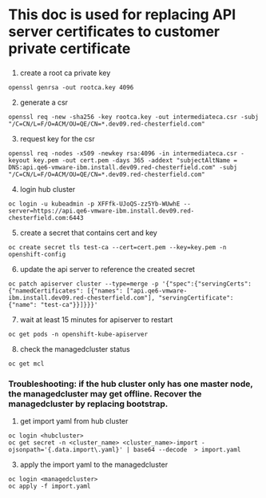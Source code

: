 ###
# This doc is used for replacing API server certificates to customer private certificate
###

1. create a root ca private key
```
openssl genrsa -out rootca.key 4096
```
2. generate a csr
```
openssl req -new -sha256 -key rootca.key -out intermediateca.csr -subj "/C=CN/L=F/O=ACM/OU=QE/CN=*.dev09.red-chesterfield.com"
```
3. request key for the csr
```
openssl req -nodes -x509 -newkey rsa:4096 -in intermediateca.csr -keyout key.pem -out cert.pem -days 365 -addext "subjectAltName = DNS:api.qe6-vmware-ibm.install.dev09.red-chesterfield.com" -subj "/C=CN/L=F/O=ACM/OU=QE/CN=*.dev09.red-chesterfield.com"
```
4. login hub cluster
```
oc login -u kubeadmin -p XFFfk-UJoQS-zz5Yb-WUwhE --server=https://api.qe6-vmware-ibm.install.dev09.red-chesterfield.com:6443
```
5. create a secret that contains cert and key
```
oc create secret tls test-ca --cert=cert.pem --key=key.pem -n openshift-config
```
6. update the api server to reference the created secret
```
oc patch apiserver cluster --type=merge -p '{"spec":{"servingCerts": {"namedCertificates": [{"names": ["api.qe6-vmware-ibm.install.dev09.red-chesterfield.com"], "servingCertificate": {"name": "test-ca"}}]}}}'
```
7. wait at least 15 minutes for apiserver to restart
```
oc get pods -n openshift-kube-apiserver
```
8. check the managedcluster status
```
oc get mcl
```

### Troubleshooting: if the hub cluster only has one master node, the managedcluster may get offline. Recover the managedcluster by replacing bootstrap.
1. get import yaml from hub cluster
```
oc login <hubcluster>
oc get secret -n <cluster_name> <cluster_name>-import -ojsonpath='{.data.import\.yaml}' | base64 --decode  > import.yaml
```
3. apply the import yaml to the managedcluster
```
oc login <managedcluster>
oc apply -f import.yaml
```
